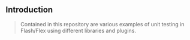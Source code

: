 Introduction
---
> Contained in this repository are various examples of unit testing in Flash/Flex using different libraries and plugins.